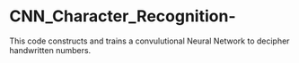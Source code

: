 # CNN_Character_Recognition-

This code constructs and trains a convulutional Neural Network to decipher handwritten numbers.
